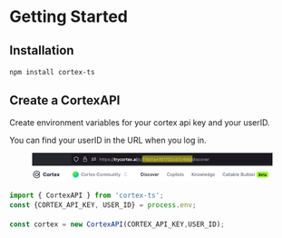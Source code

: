 # Getting Started

## Installation

```bash
npm install cortex-ts
```

## Create a CortexAPI

Create environment variables for your cortex api key and your userID.

You can find your userID in the URL when you log in.

<figure><img src="../.gitbook/assets/Screenshot 2023-06-27 at 2.58.43 PM.png" alt=""><figcaption></figcaption></figure>

```typescript
import { CortexAPI } from 'cortex-ts';
const {CORTEX_API_KEY, USER_ID} = process.env;

const cortex = new CortexAPI(CORTEX_API_KEY,USER_ID);
```
